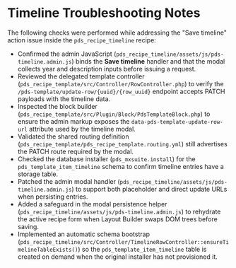 # Timeline Troubleshooting Notes

The following checks were performed while addressing the "Save timeline" action issue inside the `pds_recipe_timeline` recipe:

- Confirmed the admin JavaScript (`pds_recipe_timeline/assets/js/pds-timeline.admin.js`) binds the **Save timeline** handler and that the modal collects year and description inputs before issuing a request.
- Reviewed the delegated template controller (`pds_recipe_template/src/Controller/RowController.php`) to verify the `/pds-template/update-row/{uuid}/{row_uuid}` endpoint accepts PATCH payloads with the timeline data.
- Inspected the block builder (`pds_recipe_template/src/Plugin/Block/PdsTemplateBlock.php`) to ensure the admin markup exposes the `data-pds-template-update-row-url` attribute used by the timeline modal.
- Validated the shared routing definition (`pds_recipe_template/pds_recipe_template.routing.yml`) still advertises the PATCH route required by the modal.
- Checked the database installer (`pds_mxsuite.install`) for the `pds_template_item_timeline` schema to confirm timeline entries have a storage table.
- Patched the admin modal handler (`pds_recipe_timeline/assets/js/pds-timeline.admin.js`) to support both placeholder and direct update URLs when persisting entries.
- Added a safeguard in the modal persistence helper (`pds_recipe_timeline/assets/js/pds-timeline.admin.js`) to rehydrate the active recipe form when Layout Builder swaps DOM trees before saving.
- Implemented an automatic schema bootstrap (`pds_recipe_timeline/src/Controller/TimelineRowController::ensureTimelineTableExists()`) so the `pds_template_item_timeline` table is created on demand when the original installer has not provisioned it.
